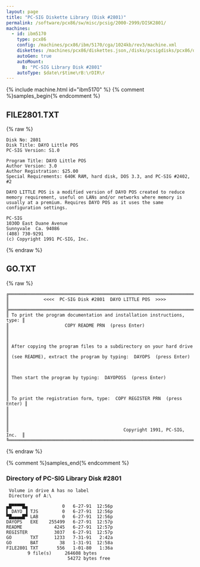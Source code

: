 ```yaml
---
layout: page
title: "PC-SIG Diskette Library (Disk #2801)"
permalink: /software/pcx86/sw/misc/pcsig/2000-2999/DISK2801/
machines:
  - id: ibm5170
    type: pcx86
    config: /machines/pcx86/ibm/5170/cga/1024kb/rev3/machine.xml
    diskettes: /machines/pcx86/diskettes.json,/disks/pcsigdisks/pcx86/diskettes.json
    autoGen: true
    autoMount:
      B: "PC-SIG Library Disk #2801"
    autoType: $date\r$time\rB:\rDIR\r
---
```


{% include machine.html id="ibm5170" %}
{% comment %}samples_begin{% endcomment %}

## FILE2801.TXT

{% raw %}
```
Disk No: 2801
Disk Title: DAYO Little POS
PC-SIG Version: S1.0

Program Title: DAYO Little POS
Author Version: 3.0
Author Registration: $25.00
Special Requirements: 640K RAM, hard disk, DOS 3.3, and PC-SIG #2402, #2

DAYO LITTLE POS is a modified version of DAYO POS created to reduce
memory requirement, useful on LANs and/or networks where memory is
usually at a premium. Requires DAYO POS as it uses the same
configuration settings.

PC-SIG
1030D East Duane Avenue
Sunnyvale  Ca. 94086
(408) 730-9291
(c) Copyright 1991 PC-SIG, Inc.
```
{% endraw %}

## GO.TXT

{% raw %}
```
╔═════════════════════════════════════════════════════════════════════════╗
║             <<<<  PC-SIG Disk #2801  DAYO LITTLE POS  >>>>              ║
╠═════════════════════════════════════════════════════════════════════════╣
║ To print the program documentation and installation instructions, type: ║
║                     COPY README PRN  (press Enter)                      ║
║                                                                         ║
║ After copying the program files to a subdirectory on your hard drive    ║
║ (see README), extract the program by typing:  DAYOPS  (press Enter)     ║
║                                                                         ║
║ Then start the program by typing:  DAYOPOSS  (press Enter)              ║
║                                                                         ║
║ To print the registration form, type:  COPY REGISTER PRN  (press Enter) ║
║                                                                         ║
║                                                                         ║
║                                           Copyright 1991, PC-SIG, Inc.  ║
╚═════════════════════════════════════════════════════════════════════════╝
```
{% endraw %}

{% comment %}samples_end{% endcomment %}

### Directory of PC-SIG Library Disk #2801

     Volume in drive A has no label
     Directory of A:\

    ▄█▀▀▀▀█▄             0   6-27-91  12:56p
    ▌ DAYO ▐ TJS         0   6-27-91  12:56p
    ▀█▄▄▄▄█▀ LAB         0   6-27-91  12:56p
    DAYOPS   EXE    255499   6-27-91  12:57p
    README            4245   6-27-91  12:57p
    REGISTER          3037   6-27-91  12:57p
    GO       TXT      1233   7-31-91   2:42a
    GO       BAT        38   1-31-91  12:58a
    FILE2801 TXT       556   1-01-80   1:36a
            9 file(s)     264608 bytes
                           54272 bytes free
